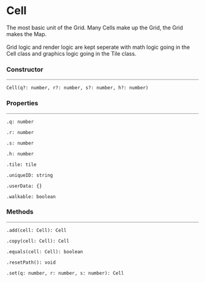 # Cell

<div class='description'>
The most basic unit of the Grid. Many Cells make up the Grid, the Grid makes the Map.<br><br> 
Grid logic and render logic are kept seperate with math logic going in the Cell class and graphics logic going in the Tile class.
</div>

### Constructor
<hr style='width:100%; opacity:.5;' />

`Cell(q?: number, r?: number, s?: number, h?: number)`


### Properties
<hr style='width:100%; opacity:.5;' />

`.q: number`

`.r: number`

`.s: number`

`.h: number`

`.tile: tile`

`.uniqueID: string`

`.userData: {}`

`.walkable: boolean`


### Methods
<hr style='width:100%; opacity:.5;' />

`.add(cell: Cell): Cell`

`.copy(cell: Cell): Cell`

`.equals(cell: Cell): boolean`

`.resetPath(): void`

`.set(q: number, r: number, s: number): Cell`
